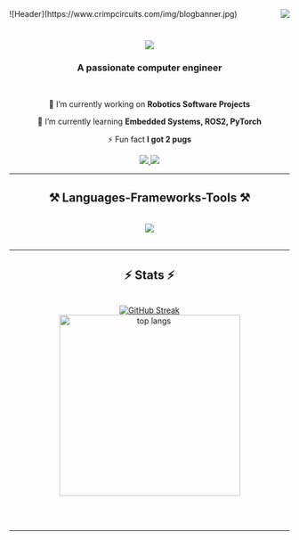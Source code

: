<img align="right" src="https://visitor-badge.laobi.icu/badge?page_id=acamaj2.acamaj2" />
![Header](https://www.crimpcircuits.com/img/blogbanner.jpg)



<h1 align="center">
    <img src="https://readme-typing-svg.herokuapp.com/?font=Righteous&size=35&center=true&vCenter=true&width=500&height=70&duration=4000&lines=Hi+There!+👋;+I'm+Alex+Camaj!;" />
</h1>

<h3 align="center">A passionate computer engineer</h3>

<br/>

<div align="center">
 
 🔭 I’m currently working on **Robotics Software Projects**
 
 🌱 I’m currently learning **Embedded Systems, ROS2, PyTorch**

⚡ Fun fact **I got 2 pugs**

 </div>
 
<div align="center"> 
  <a href="mailto:acamaj2@illinois.edu">
    <img src="https://img.shields.io/badge/Gmail-333333?style=for-the-badge&logo=gmail&logoColor=red" />
  </a>
  <a href="https://www.linkedin.com/in/acamaj/" target="_blank">
    <img src="https://img.shields.io/badge/LinkedIn-0077B5?style=for-the-badge&logo=linkedin&logoColor=white" target="_blank" />
  </a>
</div>

 <hr/>
 
<h2 align="center">⚒️ Languages-Frameworks-Tools ⚒️</h2>
<br/>
<div align="center">
    <img src="https://skillicons.dev/icons?i=cpp,ros,git,opencv,py,pytorch,github,linux,raspberrypi,arduino,matlab,docker,vscode" />
<!--     <img src="https://skillicons.dev/icons?i=" /><br> -->
</div>

<br/>
<hr/>

<h2 align="center">⚡ Stats ⚡</h2>
<br>
<div align=center>
   <a href="https://git.io/streak-stats"><img src="https://streak-stats.demolab.com?user=acamaj2&theme=travelers-theme&border_radius=50" alt="GitHub Streak" /></a><br>
  <img width=325 src="https://github-readme-stats.vercel.app/api/top-langs/?username=acamaj2&hide=jupyter%20notebook,HTML,Java&langs_count=3&layout=compact&theme=great-gatsby&border_radius=10&size_weight=0.5&count_weight=0.5&exclude_repo=github-readme-stats" alt="top langs" />
</div>

<br/><br/>

<hr/>

<br/>



<br/>
